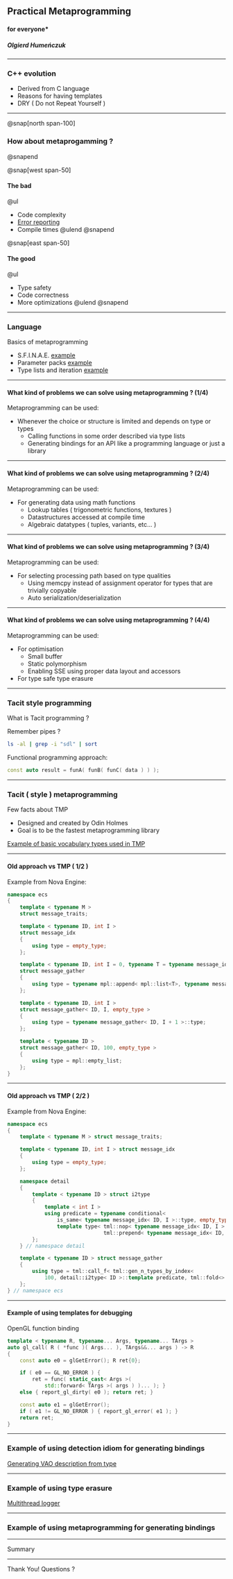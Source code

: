 ## Practical Metaprogramming 
#### for everyone\*
##### Olgierd Humeńczuk 

---

### C++ evolution

- Derived from C language
- Reasons for having templates
- DRY ( Do not Repeat Yourself )

---
@snap[north span-100]
### How about metaprogamming ?
@snapend

@snap[west span-50]
#### The bad
@ul
- Code complexity
- [Error reporting](https://godbolt.org/z/O-Fk6O)
- Compile times
@ulend
@snapend

@snap[east span-50]
#### The good
@ul
- Type safety 
- Code correctness
- More optimizations 
@ulend
@snapend

---

### Language

Basics of metaprogramming

* S.F.I.N.A.E. [example](https://godbolt.org/z/sA01si)
* Parameter packs [example](https://godbolt.org/z/i8BeI2)
* Type lists and iteration [example](https://godbolt.org/z/p569Mp)

---

#### What kind of problems we can solve using metaprogramming ? (1/4)

Metaprogramming can be used:
* Whenever the choice or structure is limited and depends on type or types
    * Calling functions in some order described via type lists
    * Generating bindings for an API like a programming language or just a library

---

#### What kind of problems we can solve using metaprogramming ? (2/4)

Metaprogramming can be used:
* For generating data using math functions
    * Lookup tables ( trigonometric functions, textures )
    * Datastructures accessed at compile time
    * Algebraic datatypes ( tuples, variants, etc... )

---

#### What kind of problems we can solve using metaprogramming ? (3/4)

Metaprogramming can be used:
* For selecting processing path based on type qualities 
    * Using memcpy instead of assignment operator for types that are trivially copyable 
    * Auto serialization/deserialization 

---

#### What kind of problems we can solve using metaprogramming ? (4/4)

Metaprogramming can be used:
* For optimisation 
    * Small buffer
    * Static polymorphism 
    * Enabling SSE using proper data layout and accessors
* For type safe type erasure

---

### Tacit style programming

What is Tacit programming ? 

Remember pipes ? 

```bash
ls -al | grep -i "sdl" | sort
```

Functional programming approach:

```cpp
const auto result = funA( funB( funC( data ) ) );
```

---

### Tacit ( style ) metaprogramming

Few facts about TMP
* Designed and created by Odin Holmes
* Goal is to be the fastest metaprogramming library

[Example of basic vocabulary types used in TMP](https://godbolt.org/z/OyHhEw)

--- 
#### Old approach vs TMP ( 1/2 )
Example from Nova Engine:

```cpp
namespace ecs
{
    template < typename M >
    struct message_traits;

    template < typename ID, int I >
    struct message_idx
    {
        using type = empty_type;
    };

    template < typename ID, int I = 0, typename T = typename message_idx<ID,I>::type >
    struct message_gather
    {
        using type = typename mpl::append< mpl::list<T>, typename message_gather< ID, I + 1 >::type >;
    };

    template < typename ID, int I >
    struct message_gather< ID, I, empty_type >
    {
        using type = typename message_gather< ID, I + 1 >::type;
    };

    template < typename ID >
    struct message_gather< ID, 100, empty_type >
    {
        using type = mpl::empty_list;
    };
}
```
---
#### Old approach vs TMP ( 2/2 )
Example from Nova Engine:

```cpp
namespace ecs
{
    template < typename M > struct message_traits;

    template < typename ID, int I > struct message_idx
    {
        using type = empty_type;
    };

    namespace detail
    {
        template < typename ID > struct i2type
        {
            template < int I >
            using predicate = typename conditional<
                is_same< typename message_idx< ID, I >::type, empty_type >::value >::
                template type< tml::nop< typename message_idx< ID, I >::type >,
                               tml::prepend< typename message_idx< ID, I >::type > >;
        };
    } // namespace detail

    template < typename ID > struct message_gather
    {
        using type = tml::call_f< tml::gen_n_types_by_index<
            100, detail::i2type< ID >::template predicate, tml::fold<> > >;
    };
} // namespace ecs
```

---

#### Example of using templates for debugging
OpenGL function binding

```cpp
template < typename R, typename... Args, typename... TArgs >
auto gl_call( R ( *func )( Args... ), TArgs&&... args ) -> R
{
    const auto e0 = glGetError(); R ret{0};

    if ( e0 == GL_NO_ERROR ) { 
        ret = func( static_cast< Args >( 
            std::forward< TArgs >( args ) )... ); }
    else { report_gl_dirty( e0 ); return ret; }

    const auto e1 = glGetError();
    if ( e1 != GL_NO_ERROR ) { report_gl_error( e1 ); }
    return ret;
}
```

--- 

### Example of using detection idiom for generating bindings

[Generating VAO description from type](https://godbolt.org/z/V3zcHL)

---

### Example of using type erasure

[Multithread logger](https://godbolt.org/z/JeKoIm)

---

### Example of using metaprogramming for generating bindings


---

Summary

---

Thank You!
Questions ?

